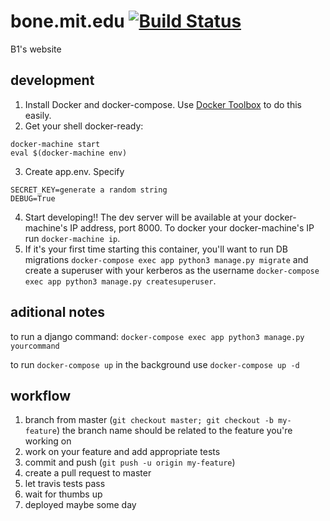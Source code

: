 bone.mit.edu [![Build Status](https://travis-ci.org/patins/bone.svg?branch=master)](https://travis-ci.org/patins/bone)
==============
B1's website

## development
1. Install Docker and docker-compose. Use [Docker Toolbox](https://www.docker.com/products/docker-toolbox) to do this easily.
2. Get your shell docker-ready:
  ```
  docker-machine start
  eval $(docker-machine env)
  ```
3. Create app.env. Specify
  ```
  SECRET_KEY=generate a random string
  DEBUG=True
  ```
4. Start developing!! The dev server will be available at your docker-machine's IP address, port 8000. To docker your docker-machine's IP run `docker-machine ip`.
5. If it's your first time starting this container, you'll want to run DB migrations `docker-compose exec app python3 manage.py migrate` and create a superuser with your kerberos as the username `docker-compose exec app python3 manage.py createsuperuser`.

## aditional notes
to run a django command: `docker-compose exec app python3 manage.py yourcommand`

to run `docker-compose up` in the background use `docker-compose up -d`
## workflow
1. branch from master (`git checkout master; git checkout -b my-feature`)
the branch name should be related to the feature you're working on
2. work on your feature and add appropriate tests
3. commit and push (`git push -u origin my-feature`)
4. create a pull request to master
5. let travis tests pass
6. wait for thumbs up
7. deployed maybe some day
